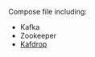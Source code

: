 
Compose file including:

* Kafka
* Zookeeper
* [Kafdrop](https://github.com/obsidiandynamics/kafdrop)

